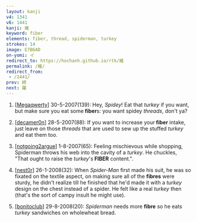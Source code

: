 ```yaml
---
layout: kanji
v4: 1341
v6: 1441
kanji: 維
keyword: fiber
elements: fiber, thread, spiderman, turkey
strokes: 14
image: E7B6AD
on-yomi: イ
redirect_to: https://hochanh.github.io/rtk/維
permalink: /維/
redirect_from:
 - /1441/
prev: 締
next: 羅
---
```


1) [<a href="http://kanji.koohii.com/profile/Megaqwerty">Megaqwerty</a>] 30-5-2007(139): Hey, <em>Spidey</em>! Eat that <em>turkey</em> if you want, but make sure you eat some<strong> fiber</strong>s: you want spidey <em>threads</em>, don&#039;t ya?

2) [<a href="http://kanji.koohii.com/profile/decamer0n">decamer0n</a>] 28-5-2007(88): If you want to increase your<strong> fiber</strong> intake, just leave on those <em>threads</em> that are used to sew up the stuffed <em>turkey</em> and eat them too.

3) [<a href="http://kanji.koohii.com/profile/notgoing2argue">notgoing2argue</a>] 1-8-2007(65): Feeling mischievous while shopping, Spiderman throws his web into the cavity of a <em>turkey</em>. He chuckles, &quot;That ought to raise the <em>turkey</em>&#039;s<strong> FIBER</strong> content.&quot;.

4) [<a href="http://kanji.koohii.com/profile/nest0r">nest0r</a>] 26-1-2008(32): When <em>Spider-Man</em> first made his suit, he was so fixated on the textile aspect, on making sure all of the <strong>fibres</strong> were sturdy, he didn&#039;t realize till he finished that he&#039;d made it with a <em>turkey</em> design on the chest instead of a spider. He felt like a real <em>turkey</em> then (that&#039;s the sort of campy insult he might use).

5) [<a href="http://kanji.koohii.com/profile/bonitoclub">bonitoclub</a>] 29-8-2008(20): <em>Spiderman</em> needs more <strong>fibre</strong> so he eats <em>turkey</em> sandwiches on wholewheat bread.

